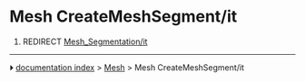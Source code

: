 # Mesh CreateMeshSegment/it
1.  REDIRECT [Mesh_Segmentation/it](Mesh_Segmentation/it.md)



---
⏵ [documentation index](../README.md) > [Mesh](Mesh_Workbench.md) > Mesh CreateMeshSegment/it
